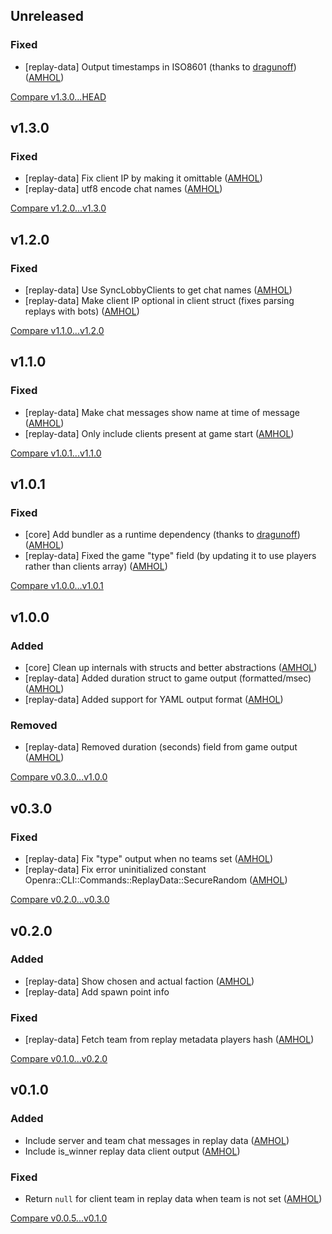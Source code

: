 ## Unreleased

### Fixed

* [replay-data] Output timestamps in ISO8601 (thanks to [dragunoff](https://github.com/dragunoff)) ([AMHOL](https://github.com/AMHOL))

[Compare v1.3.0...HEAD](https://github.com/AMHOL/openra-ruby/compare/v1.3.0...HEAD)

## v1.3.0

### Fixed

* [replay-data] Fix client IP by making it omittable ([AMHOL](https://github.com/AMHOL))
* [replay-data] utf8 encode chat names ([AMHOL](https://github.com/AMHOL))

[Compare v1.2.0...v1.3.0](https://github.com/AMHOL/openra-ruby/compare/v1.2.0...v1.3.0)

## v1.2.0

### Fixed

* [replay-data] Use SyncLobbyClients to get chat names ([AMHOL](https://github.com/AMHOL))
* [replay-data] Make client IP optional in client struct (fixes parsing replays with bots) ([AMHOL](https://github.com/AMHOL))

[Compare v1.1.0...v1.2.0](https://github.com/AMHOL/openra-ruby/compare/v1.1.0...v1.2.0)

## v1.1.0

### Fixed

* [replay-data] Make chat messages show name at time of message ([AMHOL](https://github.com/AMHOL))
* [replay-data] Only include clients present at game start ([AMHOL](https://github.com/AMHOL))

[Compare v1.0.1...v1.1.0](https://github.com/AMHOL/openra-ruby/compare/v1.0.1...v1.1.0)

## v1.0.1

### Fixed

* [core] Add bundler as a runtime dependency (thanks to [dragunoff](https://github.com/dragunoff)) ([AMHOL](https://github.com/AMHOL))
* [replay-data] Fixed the game "type" field (by updating it to use players rather than clients array) ([AMHOL](https://github.com/AMHOL))

[Compare v1.0.0...v1.0.1](https://github.com/AMHOL/openra-ruby/compare/v1.0.0...v1.0.1)

## v1.0.0

### Added

* [core] Clean up internals with structs and better abstractions ([AMHOL](https://github.com/AMHOL))
* [replay-data] Added duration struct to game output (formatted/msec) ([AMHOL](https://github.com/AMHOL))
* [replay-data] Added support for YAML output format ([AMHOL](https://github.com/AMHOL))

### Removed

* [replay-data] Removed duration (seconds) field from game output ([AMHOL](https://github.com/AMHOL))

[Compare v0.3.0...v1.0.0](https://github.com/AMHOL/openra-ruby/compare/v0.3.0...v1.0.0)

## v0.3.0

### Fixed

* [replay-data] Fix "type" output when no teams set ([AMHOL](https://github.com/AMHOL))
* [replay-data] Fix error uninitialized constant Openra::CLI::Commands::ReplayData::SecureRandom ([AMHOL](https://github.com/AMHOL))

[Compare v0.2.0...v0.3.0](https://github.com/AMHOL/openra-ruby/compare/v0.2.0...v0.3.0)

## v0.2.0

### Added

* [replay-data] Show chosen and actual faction ([AMHOL](https://github.com/AMHOL))
* [replay-data] Add spawn point info

### Fixed

* [replay-data] Fetch team from replay metadata players hash ([AMHOL](https://github.com/AMHOL))

[Compare v0.1.0...v0.2.0](https://github.com/AMHOL/openra-ruby/compare/v0.1.0...v0.2.0)

## v0.1.0

### Added

* Include server and team chat messages in replay data ([AMHOL](https://github.com/AMHOL))
* Include is_winner replay data client output ([AMHOL](https://github.com/AMHOL))

### Fixed

* Return `null` for client team in replay data when team is not set ([AMHOL](https://github.com/AMHOL))

[Compare v0.0.5...v0.1.0](https://github.com/AMHOL/openra-ruby/compare/v0.0.5...v0.1.0)
